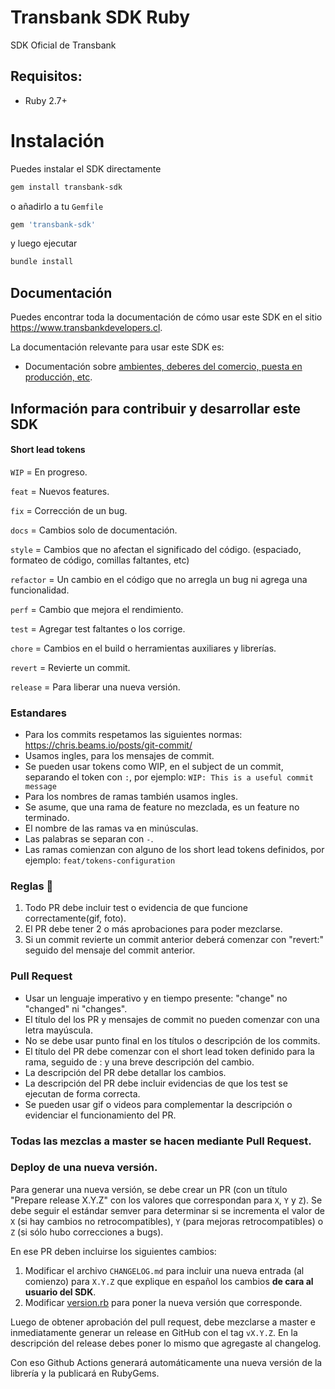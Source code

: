 # Transbank SDK Ruby

SDK Oficial de Transbank

## Requisitos:

- Ruby 2.7+

# Instalación

Puedes instalar el SDK directamente

```bash
gem install transbank-sdk
```

o añadirlo a tu `Gemfile`

```ruby
gem 'transbank-sdk'
```

y luego ejecutar

```bash
bundle install
```

## Documentación

Puedes encontrar toda la documentación de cómo usar este SDK en el sitio https://www.transbankdevelopers.cl.

La documentación relevante para usar este SDK es:

- Documentación sobre [ambientes, deberes del comercio, puesta en producción,
  etc](https://www.transbankdevelopers.cl/documentacion/como_empezar#ambientes).

## Información para contribuir y desarrollar este SDK

#### Short lead tokens

`WIP` = En progreso.

`feat` = Nuevos features.

`fix` = Corrección de un bug.

`docs` = Cambios solo de documentación.

`style` = Cambios que no afectan el significado del código. (espaciado, formateo de código, comillas faltantes, etc)

`refactor` = Un cambio en el código que no arregla un bug ni agrega una funcionalidad.

`perf` = Cambio que mejora el rendimiento.

`test` = Agregar test faltantes o los corrige.

`chore` = Cambios en el build o herramientas auxiliares y librerías.

`revert` = Revierte un commit.

`release` = Para liberar una nueva versión.

### Estandares

- Para los commits respetamos las siguientes normas: https://chris.beams.io/posts/git-commit/
- Usamos ingles, para los mensajes de commit.
- Se pueden usar tokens como WIP, en el subject de un commit, separando el token con `:`, por ejemplo:
  `WIP: This is a useful commit message`
- Para los nombres de ramas también usamos ingles.
- Se asume, que una rama de feature no mezclada, es un feature no terminado.
- El nombre de las ramas va en minúsculas.
- Las palabras se separan con `-`.
- Las ramas comienzan con alguno de los short lead tokens definidos, por ejemplo: `feat/tokens-configuration`

### **Reglas** 📖

1. Todo PR debe incluir test o evidencia de que funcione correctamente(gif, foto).
2. El PR debe tener 2 o más aprobaciones para poder mezclarse.
3. Si un commit revierte un commit anterior deberá comenzar con "revert:" seguido del mensaje del commit anterior.

### **Pull Request**

- Usar un lenguaje imperativo y en tiempo presente: "change" no "changed" ni "changes".
- El título del los PR y mensajes de commit no pueden comenzar con una letra mayúscula.
- No se debe usar punto final en los títulos o descripción de los commits.
- El título del PR debe comenzar con el short lead token definido para la rama, seguido de : y una breve descripción del cambio.
- La descripción del PR debe detallar los cambios.
- La descripción del PR debe incluir evidencias de que los test se ejecutan de forma correcta.
- Se pueden usar gif o videos para complementar la descripción o evidenciar el funcionamiento del PR.

### Todas las mezclas a master se hacen mediante Pull Request.

### Deploy de una nueva versión.

Para generar una nueva versión, se debe crear un PR (con un título "Prepare release X.Y.Z" con los valores que correspondan para `X`, `Y` y `Z`). Se debe seguir el estándar semver para determinar si se incrementa el valor de `X` (si hay cambios no retrocompatibles), `Y` (para mejoras retrocompatibles) o `Z` (si sólo hubo correcciones a bugs).

En ese PR deben incluirse los siguientes cambios:

1. Modificar el archivo `CHANGELOG.md` para incluir una nueva entrada (al comienzo) para `X.Y.Z` que explique en español los cambios **de cara al usuario del SDK**.
2. Modificar [version.rb](./lib/transbank/sdk/version.rb) para poner la nueva versión que corresponde.

Luego de obtener aprobación del pull request, debe mezclarse a master e inmediatamente generar un release en GitHub con el tag `vX.Y.Z`. En la descripción del release debes poner lo mismo que agregaste al changelog.

Con eso Github Actions generará automáticamente una nueva versión de la librería y la publicará en RubyGems.
